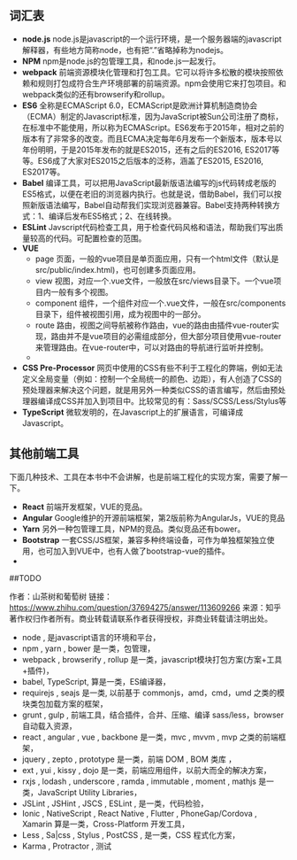 词汇表
--------

* **node.js** node.js是javascript的一个运行环境，是一个服务器端的javascript解释器，有些地方简称node，也有把“.”省略掉称为nodejs。
* **NPM** npm是node.js的包管理工具，和node.js一起发行。
* **webpack** 前端资源模块化管理和打包工具。它可以将许多松散的模块按照依赖和规则打包成符合生产环境部署的前端资源。npm会使用它来打包项目。和webpack类似的还有browserify和rollup。
* **ES6** 全称是ECMAScript 6.0，ECMAScript是欧洲计算机制造商协会（ECMA）制定的Javascript标准，因为JavaScript被Sun公司注册了商标，在标准中不能使用，所以称为ECMAScript。ES6发布于2015年，相对之前的版本有了非常多的改变。而且ECMA决定每年6月发布一个新版本，版本号以年份明明，于是2015年发布的就是ES2015，还有之后的ES2016, ES2017等等。ES6成了大家对ES2015之后版本的泛称，涵盖了ES2015, ES2016, ES2017等。
* **Babel** 编译工具，可以把用JavaScript最新版语法编写的js代码转成老版的ES5格式，以便在老旧的浏览器内执行。也就是说，借助Babel，我们可以按照新版语法编写，Babel自动帮我们实现浏览器兼容。Babel支持两种转换方式：1、编译后发布ES5格式；2、在线转换。
* **ESLint** Javscript代码检查工具，用于检查代码风格和语法，帮助我们写出质量较高的代码。可配置检查的范围。
* **VUE**
  * page 页面，一般的vue项目是单页面应用，只有一个html文件（默认是src/public/index.html)，也可创建多页面应用。
  * view 视图，对应一个.vue文件，一般放在src/views目录下。一个vue项目内一般有多个视图。
  * component 组件，一个组件对应一个.vue文件，一般在src/components目录下，组件被视图引用，成为视图中的一部分。
  * route 路由，视图之间导航被称作路由，vue的路由由插件vue-router实现，路由并不是vue项目的必需组成部分，但大部分项目使用vue-router来管理路由。在vue-router中，可以对路由的导航进行监听并控制。
  * 
* **CSS Pre-Processor** 网页中使用的CSS有些不利于工程化的弊端，例如无法定义全局变量（例如：控制一个全局统一的颜色、边距），有人创造了CSS的预处理器来解决这个问题，就是用另外一种类似CSS的语言编写，然后由预处理器编译成CSS并加入到项目中。比较常见的有：Sass/SCSS/Less/Stylus等
* **TypeScript** 微软发明的，在Javascript上的扩展语言，可编译成Javascript。

## 其他前端工具

下面几种技术、工具在本书中不会讲解，也是前端工程化的实现方案，需要了解一下。

* **React** 前端开发框架，VUE的竞品。
* **Angular** Google维护的开源前端框架，第2版前称为AngularJs，VUE的竞品
* **Yarn** 另外一种包管理工具，NPM的竞品。类似竞品还有bower。
* **Bootstrap** 一套CSS/JS框架，兼容多种终端设备，可作为单独框架独立使用，也可加入到VUE中，也有人做了bootstrap-vue的插件。
* 


##TODO

作者：山茶树和葡萄树
链接：https://www.zhihu.com/question/37694275/answer/113609266
来源：知乎
著作权归作者所有。商业转载请联系作者获得授权，非商业转载请注明出处。

- node , 是javascript语言的环境和平台，
- npm , yarn , bower 是一类，包管理，
- webpack , browserify , rollup 是一类，javascript模块打包方案(方案+工具+插件)，
- babel, TypeScript, 算是一类，ES编译器，
- requirejs , seajs 是一类, 以前基于 commonjs，amd，cmd，umd 之类的模块类包加载方案的框架，
- grunt , gulp , 前端工具，结合插件，合并、压缩、编译 sass/less，browser 自动载入资源，
- react , angular , vue , backbone 是一类，mvc , mvvm , mvp 之类的前端框架，
- jquery , zepto , prototype 是一类，前端 DOM , BOM 类库 ，
- ext , yui , kissy , dojo 是一类，前端应用组件，以前大而全的解决方案，
- rxjs , lodash , underscore , ramda , immutable ,  moment , mathjs 是一类，JavaScript Utility Libraries，
- JSLint , JSHint , JSCS , ESLint , 是一类，代码检验，
- Ionic , NativeScript , React Native , Flutter , PhoneGap/Cordova , Xamarin 算是一类，Cross-Platform 开发工具，
- Less , Sa|css , Stylus , PostCSS , 是一类，CSS 程式化方案，
- Karma , Protractor , 测试